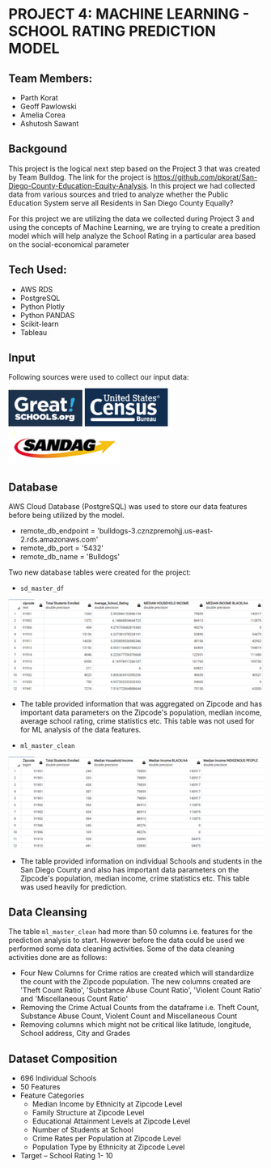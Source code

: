 # PROJECT 4: MACHINE LEARNING - SCHOOL RATING PREDICTION MODEL

## Team Members:
* Parth Korat
* Geoff Pawlowski
* Amelia Corea
* Ashutosh Sawant

## Backgound
This project is the logical next step based on the Project 3 that was created by Team Bulldog. The link for the project is https://github.com/pkorat/San-Diego-County-Education-Equity-Analysis. In this project we had collected data from various sources and tried to analyze whether the Public Education System serve all Residents in San Diego County Equally?

For this project we are utilizing the data we collected during Project 3 and using the concepts of Machine Learning, we are trying to create a predition model which will help analyze the School Rating in a particular area based on the social-economical parameter

## Tech Used:
* AWS RDS
* PostgreSQL
* Python Plotly
* Python PANDAS
* Scikit-learn
* Tableau

## Input
Following sources were used to collect our input data:

![gs](Images/gs.png) ![census](Images/census.png) ![sandag](Images/sandag.png)

## Database
AWS Cloud Database (PostgreSQL) was used to store our data features before being utilized by the model. 
* remote_db_endpoint = 'bulldogs-3.cznzpremohjj.us-east-2.rds.amazonaws.com'
* remote_db_port = '5432'
* remote_db_name = 'Bulldogs'

Two new database tables were created for the project:
* `sd_master_df`

![sdmaster](Images/sdmaster.png)
* The table provided information that was aggregated on Zipcode and has important data parameters on the Zipcode's population, median income, average school rating, crime statistics etc. This table was not used for for ML analysis of the data features.

* `ml_master_clean`

![mlmaster](Images/mlmaster.png)
* The table provided information on individual Schools and students in the San Diego County and also has important data parameters on the Zipcode's population, median income,  crime statistics etc. This table was used heavily for prediction.

## Data Cleansing
The table `ml_master_clean` had more than 50 columns i.e. features for the prediction analysis to start. However before the data could be used we performed some data cleaning activities. Some of the data cleaning activities done are as follows:
* Four New Columns for Crime ratios are created which will standardize the count with the Zipcode population. The new columns created are 'Theft Count Ratio', 'Substance Abuse Count Ratio', 'Violent Count Ratio' and 'Miscellaneous Count Ratio'
* Removing the Crime Actual Counts from the dataframe i.e. Theft Count, Substance Abuse Count, Violent Count and Miscellaneous Count
* Removing columns which might not be critical like latitude, longitude, School address, City and Grades

## Dataset Composition
* 696 Individual Schools
* 50 Features
* Feature Categories
  * Median Income by Ethnicity at Zipcode Level
  * Family Structure at Zipcode Level
  * Educational Attainment Levels at Zipcode Level
  * Number of Students at School
  * Crime Rates per Population at Zipcode Level
  * Population Type by Ethnicity at Zipcode Level
* Target – School Rating 1- 10

